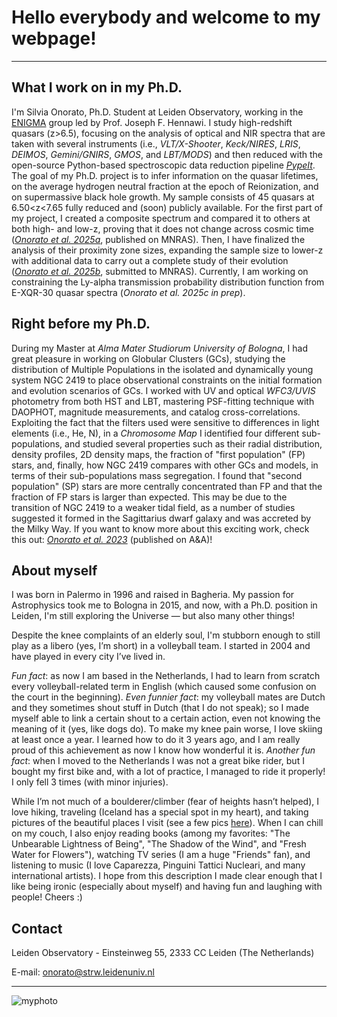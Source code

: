 # Hello everybody and welcome to my webpage!
* * *

## What I work on in my Ph.D.

I'm Silvia Onorato, Ph.D. Student at Leiden Observatory, working in the [ENIGMA](https://enigma-igm.github.io/) group led by Prof. Joseph F. Hennawi. 
I study high-redshift quasars (z>6.5), focusing on the analysis of optical and NIR spectra that are taken with several instruments (i.e., _VLT/X-Shooter_, _Keck/NIRES_, _LRIS_, _DEIMOS_, _Gemini/GNIRS_, _GMOS_, and _LBT/MODS_) and then reduced with the open-source Python-based spectroscopic data reduction pipeline [_PypeIt_](https://pypeit.readthedocs.io/en/stable/).
The goal of my Ph.D. project is to infer information on the quasar lifetimes, on the average hydrogen neutral fraction at the epoch of Reionization, and on supermassive black hole growth.
My sample consists of 45 quasars at 6.50<z<7.65 fully reduced and (soon) publicly available. For the first part of my project, I created a composite spectrum and compared it to others at both high- and low-z, proving that it does not change across cosmic time ([_Onorato et al. 2025a_](https://academic.oup.com/mnras/advance-article/doi/10.1093/mnras/staf787/8131540), published on MNRAS). Then, I have finalized the analysis of their proximity zone sizes, expanding the sample size to lower-z with additional data to carry out a complete study of their evolution ([_Onorato et al. 2025b_](https://arxiv.org/abs/2505.09676), submitted to MNRAS). Currently, I am working on constraining the Ly-alpha transmission probability distribution function from E-XQR-30 quasar spectra (_Onorato et al. 2025c in prep_).

## Right before my Ph.D.

During my Master at _Alma Mater Studiorum University of Bologna_, I had great pleasure in working on Globular Clusters (GCs), studying the distribution of Multiple Populations in the isolated and dynamically young system NGC 2419 to place observational constraints on the initial formation and evolution scenarios of GCs.
I worked with UV and optical _WFC3/UVIS_ photometry from both HST and LBT, mastering PSF-fitting technique with DAOPHOT, magnitude measurements, and catalog cross-correlations. Exploiting the fact that the filters used were sensitive to differences in light elements (i.e., He, N), in a _Chromosome Map_ I identified four different sub-populations, and studied several properties such as their radial distribution, density profiles, 2D density maps, the fraction of "first population" (FP) stars, and, finally, how NGC 2419 compares with other GCs and models, in terms of their sub-populations mass segregation.
I found that "second population" (SP) stars are more centrally concentrated than FP and that the fraction of FP stars is larger than expected. This may be due to the transition of NGC 2419 to a weaker tidal field, as a number of studies suggested it formed in the Sagittarius dwarf galaxy and was accreted by the Milky Way.
If you want to know more about this exciting work, check this out: [_Onorato et al. 2023_](https://ui.adsabs.harvard.edu/abs/2023A%26A...677A...8O/abstract) (published on A&A)!


## About myself

I was born in Palermo in 1996 and raised in Bagheria. My passion for Astrophysics took me to Bologna in 2015, and now, with a Ph.D. position in Leiden, I'm still exploring the Universe — but also many other things!

Despite the knee complaints of an elderly soul, I'm stubborn enough to still play as a libero (yes, I’m short) in a volleyball team. I started in 2004 and have played in every city I’ve lived in.

*Fun fact*: as now I am based in the Netherlands, I had to learn from scratch every volleyball-related term in English (which caused some confusion on the court in the beginning).
*Even funnier fact*: my volleyball mates are Dutch and they sometimes shout stuff in Dutch (that I do not speak); so I made myself able to link a certain shout to a certain action, even not knowing the meaning of it (yes, like dogs do).
To make my knee pain worse, I love skiing at least once a year. I learned how to do it 3 years ago, and I am really proud of this achievement as now I know how wonderful it is.
*Another fun fact*: when I moved to the Netherlands I was not a great bike rider, but I bought my first bike and, with a lot of practice, I managed to ride it properly! I only fell 3 times (with minor injuries).

While I’m not much of a boulderer/climber (fear of heights hasn’t helped), I love hiking, traveling (Iceland has a special spot in my heart), and taking pictures of the beautiful places I visit (see a few pics [here](https://www.flickr.com/people/127600307@N03/)).
When I can chill on my couch, I also enjoy reading books (among my favorites: "The Unbearable Lightness of Being", "The Shadow of the Wind", and "Fresh Water for Flowers"), watching TV series (I am a huge "Friends" fan), and listening to music (I love Caparezza, Pinguini Tattici Nucleari, and many international artists).
I hope from this description I made clear enough that I like being ironic (especially about myself) and having fun and laughing with people! Cheers :)

## Contact

Leiden Observatory - Einsteinweg 55, 2333 CC Leiden (The Netherlands)

E-mail: onorato@strw.leidenuniv.nl

* * *
![myphoto](https://github.com/user-attachments/assets/a52a7f43-0355-4200-b8da-52475661d9c9)
